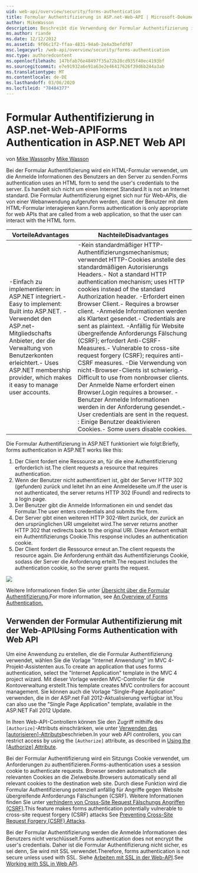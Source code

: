 ```yaml
---
uid: web-api/overview/security/forms-authentication
title: Formular Authentifizierung in ASP.net-Web-API | Microsoft-Dokumentation
author: MikeWasson
description: Beschreibt die Verwendung der Formular Authentifizierung in ASP.net-Web-API.
ms.author: riande
ms.date: 12/12/2012
ms.assetid: 9f06c1f2-ffaa-4831-94a0-2e4a3befdf07
msc.legacyurl: /web-api/overview/security/forms-authentication
msc.type: authoredcontent
ms.openlocfilehash: 147bfab76e48497f35a72b28cd935f40ec4193bf
ms.sourcegitcommit: e7e91932a6e91a63e2e46417626f39d6b244a3ab
ms.translationtype: MT
ms.contentlocale: de-DE
ms.lasthandoff: 03/06/2020
ms.locfileid: "78484377"
---
```

# <a name="forms-authentication-in-aspnet-web-api"></a><span data-ttu-id="67427-103">Formular Authentifizierung in ASP.net-Web-API</span><span class="sxs-lookup"><span data-stu-id="67427-103">Forms Authentication in ASP.NET Web API</span></span>

<span data-ttu-id="67427-104">von [Mike Wasson](https://github.com/MikeWasson)</span><span class="sxs-lookup"><span data-stu-id="67427-104">by [Mike Wasson](https://github.com/MikeWasson)</span></span>

<span data-ttu-id="67427-105">Bei der Formular Authentifizierung wird ein HTML-Formular verwendet, um die Anmelde Informationen des Benutzers an den Server zu senden.</span><span class="sxs-lookup"><span data-stu-id="67427-105">Forms authentication uses an HTML form to send the user's credentials to the server.</span></span> <span data-ttu-id="67427-106">Es handelt sich nicht um einen Internet Standard.</span><span class="sxs-lookup"><span data-stu-id="67427-106">It is not an Internet standard.</span></span> <span data-ttu-id="67427-107">Die Formular Authentifizierung eignet sich nur für Web-APIs, die von einer Webanwendung aufgerufen werden, damit der Benutzer mit dem HTML-Formular interagieren kann.</span><span class="sxs-lookup"><span data-stu-id="67427-107">Forms authentication is only appropriate for web APIs that are called from a web application, so that the user can interact with the HTML form.</span></span>

| <span data-ttu-id="67427-108">Vorteile</span><span class="sxs-lookup"><span data-stu-id="67427-108">Advantages</span></span> | <span data-ttu-id="67427-109">Nachteile</span><span class="sxs-lookup"><span data-stu-id="67427-109">Disadvantages</span></span> |
| --- | --- |
| <span data-ttu-id="67427-110">-Einfach zu implementieren: in ASP.NET integriert.</span><span class="sxs-lookup"><span data-stu-id="67427-110">- Easy to implement: Built into ASP.NET.</span></span> <span data-ttu-id="67427-111">-Verwendet den ASP.net-Mitgliedschafts Anbieter, der die Verwaltung von Benutzerkonten erleichtert.</span><span class="sxs-lookup"><span data-stu-id="67427-111">- Uses ASP.NET membership provider, which makes it easy to manage user accounts.</span></span> | <span data-ttu-id="67427-112">-Kein standardmäßiger HTTP-Authentifizierungsmechanismus; verwendet HTTP-Cookies anstelle des standardmäßigen Autorisierungs Headers.</span><span class="sxs-lookup"><span data-stu-id="67427-112">- Not a standard HTTP authentication mechanism; uses HTTP cookies instead of the standard Authorization header.</span></span> <span data-ttu-id="67427-113">-Erfordert einen Browser Client.</span><span class="sxs-lookup"><span data-stu-id="67427-113">- Requires a browser client.</span></span> <span data-ttu-id="67427-114">-Anmelde Informationen werden als Klartext gesendet.</span><span class="sxs-lookup"><span data-stu-id="67427-114">- Credentials are sent as plaintext.</span></span> <span data-ttu-id="67427-115">-Anfällig für Website übergreifende Anforderungs Fälschung (CSRF); erfordert Anti-CSRF-Measures.</span><span class="sxs-lookup"><span data-stu-id="67427-115">- Vulnerable to cross-site request forgery (CSRF); requires anti-CSRF measures.</span></span> <span data-ttu-id="67427-116">-Die Verwendung von nicht-Browser-Clients ist schwierig.</span><span class="sxs-lookup"><span data-stu-id="67427-116">- Difficult to use from nonbrowser clients.</span></span> <span data-ttu-id="67427-117">Der Anmelde Name erfordert einen Browser.</span><span class="sxs-lookup"><span data-stu-id="67427-117">Login requires a browser.</span></span> <span data-ttu-id="67427-118">-Benutzer Anmelde Informationen werden in der Anforderung gesendet.</span><span class="sxs-lookup"><span data-stu-id="67427-118">- User credentials are sent in the request.</span></span> <span data-ttu-id="67427-119">: Einige Benutzer deaktivieren Cookies.</span><span class="sxs-lookup"><span data-stu-id="67427-119">- Some users disable cookies.</span></span> |

<span data-ttu-id="67427-120">Die Formular Authentifizierung in ASP.NET funktioniert wie folgt:</span><span class="sxs-lookup"><span data-stu-id="67427-120">Briefly, forms authentication in ASP.NET works like this:</span></span>

1. <span data-ttu-id="67427-121">Der Client fordert eine Ressource an, für die eine Authentifizierung erforderlich ist.</span><span class="sxs-lookup"><span data-stu-id="67427-121">The client requests a resource that requires authentication.</span></span>
2. <span data-ttu-id="67427-122">Wenn der Benutzer nicht authentifiziert ist, gibt der Server HTTP 302 (gefunden) zurück und leitet ihn an eine Anmeldeseite um.</span><span class="sxs-lookup"><span data-stu-id="67427-122">If the user is not authenticated, the server returns HTTP 302 (Found) and redirects to a login page.</span></span>
3. <span data-ttu-id="67427-123">Der Benutzer gibt die Anmelde Informationen ein und sendet das Formular.</span><span class="sxs-lookup"><span data-stu-id="67427-123">The user enters credentials and submits the form.</span></span>
4. <span data-ttu-id="67427-124">Der Server gibt einen weiteren HTTP 302-Wert zurück, der zurück an den ursprünglichen URI umgeleitet wird.</span><span class="sxs-lookup"><span data-stu-id="67427-124">The server returns another HTTP 302 that redirects back to the original URI.</span></span> <span data-ttu-id="67427-125">Diese Antwort enthält ein Authentifizierungs Cookie.</span><span class="sxs-lookup"><span data-stu-id="67427-125">This response includes an authentication cookie.</span></span>
5. <span data-ttu-id="67427-126">Der Client fordert die Ressource erneut an.</span><span class="sxs-lookup"><span data-stu-id="67427-126">The client requests the resource again.</span></span> <span data-ttu-id="67427-127">Die Anforderung enthält das Authentifizierungs Cookie, sodass der Server die Anforderung erteilt.</span><span class="sxs-lookup"><span data-stu-id="67427-127">The request includes the authentication cookie, so the server grants the request.</span></span>

![](forms-authentication/_static/image1.png)

<span data-ttu-id="67427-128">Weitere Informationen finden Sie unter [Übersicht über die Formular Authentifizierung.](../../../web-forms/overview/older-versions-security/introduction/an-overview-of-forms-authentication-cs.md)</span><span class="sxs-lookup"><span data-stu-id="67427-128">For more information, see [An Overview of Forms Authentication.](../../../web-forms/overview/older-versions-security/introduction/an-overview-of-forms-authentication-cs.md)</span></span>

## <a name="using-forms-authentication-with-web-api"></a><span data-ttu-id="67427-129">Verwenden der Formular Authentifizierung mit der Web-API</span><span class="sxs-lookup"><span data-stu-id="67427-129">Using Forms Authentication with Web API</span></span>

<span data-ttu-id="67427-130">Um eine Anwendung zu erstellen, die die Formular Authentifizierung verwendet, wählen Sie die Vorlage "Internet Anwendung" im MVC 4-Projekt-Assistenten aus.</span><span class="sxs-lookup"><span data-stu-id="67427-130">To create an application that uses forms authentication, select the "Internet Application" template in the MVC 4 project wizard.</span></span> <span data-ttu-id="67427-131">Mit dieser Vorlage werden MVC-Controller für die Kontoverwaltung erstellt.</span><span class="sxs-lookup"><span data-stu-id="67427-131">This template creates MVC controllers for account management.</span></span> <span data-ttu-id="67427-132">Sie können auch die Vorlage "Single-Page Application" verwenden, die in der ASP.net Fall 2012-Aktualisierung verfügbar ist.</span><span class="sxs-lookup"><span data-stu-id="67427-132">You can also use the "Single Page Application" template, available in the ASP.NET Fall 2012 Update.</span></span>

<span data-ttu-id="67427-133">In Ihren Web-API-Controllern können Sie den Zugriff mithilfe des `[Authorize]`-Attributs einschränken, wie unter [Verwenden des [autorisieren]-Attributs](authentication-and-authorization-in-aspnet-web-api.md#auth3)beschrieben.</span><span class="sxs-lookup"><span data-stu-id="67427-133">In your web API controllers, you can restrict access by using the `[Authorize]` attribute, as described in [Using the [Authorize] Attribute](authentication-and-authorization-in-aspnet-web-api.md#auth3).</span></span>

<span data-ttu-id="67427-134">Bei der Formular Authentifizierung wird ein Sitzungs Cookie verwendet, um Anforderungen zu authentifizieren.</span><span class="sxs-lookup"><span data-stu-id="67427-134">Forms-authentication uses a session cookie to authenticate requests.</span></span> <span data-ttu-id="67427-135">Browser senden automatisch alle relevanten Cookies an die Zielwebsite.</span><span class="sxs-lookup"><span data-stu-id="67427-135">Browsers automatically send all relevant cookies to the destination web site.</span></span> <span data-ttu-id="67427-136">Durch diese Funktion wird die Formular Authentifizierung potenziell anfällig für Angriffe gegen Website übergreifende Anforderungs Fälschungen (CSRF). Weitere Informationen finden Sie unter [verhindern von Cross-Site Request Fälschungs Angriffen (CSRF)](preventing-cross-site-request-forgery-csrf-attacks.md).</span><span class="sxs-lookup"><span data-stu-id="67427-136">This feature makes forms authentication potentially vulnerable to cross-site request forgery (CSRF) attacks See [Preventing Cross-Site Request Forgery (CSRF) Attacks](preventing-cross-site-request-forgery-csrf-attacks.md).</span></span>

<span data-ttu-id="67427-137">Bei der Formular Authentifizierung werden die Anmelde Informationen des Benutzers nicht verschlüsselt.</span><span class="sxs-lookup"><span data-stu-id="67427-137">Forms authentication does not encrypt the user's credentials.</span></span> <span data-ttu-id="67427-138">Daher ist die Formular Authentifizierung nicht sicher, es sei denn, Sie wird mit SSL verwendet.</span><span class="sxs-lookup"><span data-stu-id="67427-138">Therefore, forms authentication is not secure unless used with SSL.</span></span> <span data-ttu-id="67427-139">Siehe [Arbeiten mit SSL in der Web-API](working-with-ssl-in-web-api.md).</span><span class="sxs-lookup"><span data-stu-id="67427-139">See [Working with SSL in Web API](working-with-ssl-in-web-api.md).</span></span>
